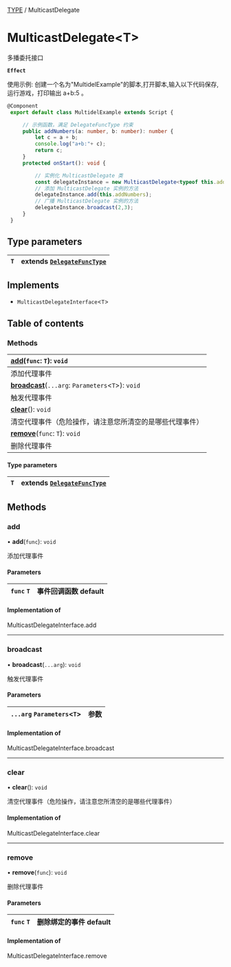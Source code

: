 [TYPE](../groups/Core.TYPE.md) / MulticastDelegate

# MulticastDelegate<T\> <Badge type="tip" text="Class" /> <Score text="MulticastDelegate<T\>" />

<span class="content-big">

多播委托接口

</span>

**`Effect`**


<span style="font-size: 14px;">

使用示例: 创建一个名为"MultidelExample"的脚本,打开脚本,输入以下代码保存,运行游戏，打印输出 a+b:5 。

</span>

```ts
@Component
 export default class MultidelExample extends Script {

     // 示例函数，满足 DelegateFuncType 约束
     public addNumbers(a: number, b: number): number {
         let c = a + b;
         console.log("a+b:"+ c);
         return c;
     }
     protected onStart(): void {

         // 实例化 MulticastDelegate 类
         const delegateInstance = new MulticastDelegate<typeof this.addNumbers>();
         // 添加 MulticastDelegate 实例的方法
         delegateInstance.add(this.addNumbers);
         // 广播 MulticastDelegate 实例的方法
         delegateInstance.broadcast(2,3);
     }
 }
```

## Type parameters

| `T` | extends [`DelegateFuncType`](../modules/Core.mw.md#delegatefunctype) |
| :------ | :------ |

## Implements

- `MulticastDelegateInterface`<`T`\>

## Table of contents

### Methods <Score text="Methods" /> 
| **[add](mw.MulticastDelegate.md#add)**(`func`: `T`): `void`  |
| :-----|
| 添加代理事件|
| **[broadcast](mw.MulticastDelegate.md#broadcast)**(`...arg`: `Parameters`<`T`\>): `void`  |
| 触发代理事件|
| **[clear](mw.MulticastDelegate.md#clear)**(): `void`  |
| 清空代理事件（危险操作，请注意您所清空的是哪些代理事件）|
| **[remove](mw.MulticastDelegate.md#remove)**(`func`: `T`): `void`  |
| 删除代理事件|

#### Type parameters

| `T` | extends [`DelegateFuncType`](../modules/Core.mw.md#delegatefunctype) |
| :------ | :------ |

## Methods

### add <Score text="add" /> 

• **add**(`func`): `void` 

添加代理事件

#### Parameters

| `func` `T` |  事件回调函数 default |
| :------ | :------ |


#### Implementation of

MulticastDelegateInterface.add


___

### broadcast <Score text="broadcast" /> 

• **broadcast**(`...arg`): `void` 

触发代理事件

#### Parameters

| `...arg` `Parameters`<`T`\> |  参数 |
| :------ | :------ |


#### Implementation of

MulticastDelegateInterface.broadcast


___

### clear <Score text="clear" /> 

• **clear**(): `void` 

清空代理事件（危险操作，请注意您所清空的是哪些代理事件）


#### Implementation of

MulticastDelegateInterface.clear


___

### remove <Score text="remove" /> 

• **remove**(`func`): `void` 

删除代理事件

#### Parameters

| `func` `T` |  删除绑定的事件 default |
| :------ | :------ |


#### Implementation of

MulticastDelegateInterface.remove

